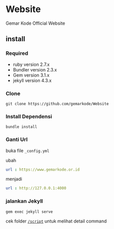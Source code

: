 # Website

Gemar Kode Official Website

## install

### Required 

- ruby version 2.7.x
- Bundler version 2.3.x
- Gem version 3.1.x
- jekyll version 4.3.x

### Clone

```
git clone https://github.com/gemarkode/Website
```

### Install Dependensi

```
bundle install
```

### Ganti Url 

buka file ```_config.yml```

ubah
```yml
url : https://www.gemarkode.or.id
```
menjadi
```yml
url : http://127.0.0.1:4000
```

### jalankan Jekyll
```
gem exec jekyll serve
```

cek folder [```/script```](https://github.com/gemarkode/Website/tree/master/script) untuk melihat detail command
